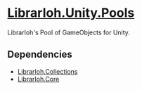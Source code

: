 # [LibrarIoh.Unity.Pools](https://github.com/SorceressSpell/LibrarIoh.Unity.Pools)

LibrarIoh's Pool of GameObjects for Unity.

## Dependencies

- [LibrarIoh.Collections](https://github.com/SorceressSpell/LibrarIoh.Collections)
- [LibrarIoh.Core](https://github.com/SorceressSpell/LibrarIoh.Core)
